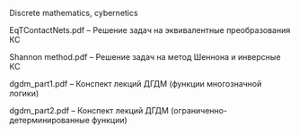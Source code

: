 Discrete mathematics, cybernetics

EqTContactNets.pdf – Решение задач на эквивалентные преобразования КС

Shannon method.pdf – Решение задач на метод Шеннона и инверсные КС

dgdm_part1.pdf – Конспект лекций ДГДМ (функции многозначной логики)

dgdm_part2.pdf – Конспект лекций ДГДМ (ограниченно-детерминированные функции)
